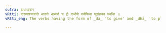 ```yaml
---
sutra: दाधाघ्वदाप्
vRtti: दारूपाश्चत्वारो धातवो धारूपौ च द्वौ दाब्दैपौ वर्जयित्वा घुसंज्ञका भवन्ति ॥
vRtti_eng: The verbs having the form of _dà_ 'to give' and _dhā_ 'to place,' are called _ghu_.

---
```

